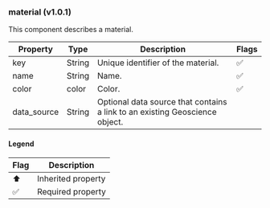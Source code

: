 ### material (v1.0.1)
This component describes a material.

| Property | Type | Description | Flags |
|---|---|---|---|
| key | String | Unique identifier of the material. | ✅ |
| name | String | Name. | ✅ |
| color | color | Color. | ✅ |
| data_source | String | Optional data source that contains a link to an existing Geoscience object. |  |


#### Legend

| Flag | Description |
| --- | --- |
| ⬆️ | Inherited property |
| ✅ | Required property |

